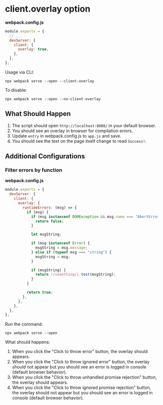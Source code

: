 # client.overlay option

**webpack.config.js**

```js
module.exports = {
  // ...
  devServer: {
    client: {
      overlay: true,
    },
  },
};
```

Usage via CLI:

```shell
npx webpack serve --open --client-overlay
```

To disable:

```shell
npx webpack serve --open --no-client-overlay
```

## What Should Happen

1. The script should open `http://localhost:8080/` in your default browser.
2. You should see an overlay in browser for compilation errors.
3. Update `entry` in webpack.config.js to `app.js` and save.
4. You should see the text on the page itself change to read `Success!`.

## Additional Configurations

### Filter errors by function

**webpack.config.js**

```js
module.exports = {
  devServer: {
    client: {
      overlay: {
        runtimeErrors: (msg) => {
          if (msg) {
            if (msg instanceof DOMException && msg.name === "AbortError") {
              return false;
            }

            let msgString;

            if (msg instanceof Error) {
              msgString = msg.message;
            } else if (typeof msg === "string") {
              msgString = msg;
            }

            if (msgString) {
              return !/something/i.test(msgString);
            }
          }

          return true;
        },
      },
    },
  },
};
```

Run the command:

```shell
npx webpack serve --open
```

What should happens:

1. When you click the "Click to throw error" button, the overlay should appears.
1. When you click the "Click to throw ignored error" button, the overlay should not appear but you should see an error is logged in console (default browser behavior).
1. When you click the "Click to throw unhandled promise rejection" button, the overlay should appears.
1. When you click the "Click to throw ignored promise rejection" button, the overlay should not appear but you should see an error is logged in console (default browser behavior).
